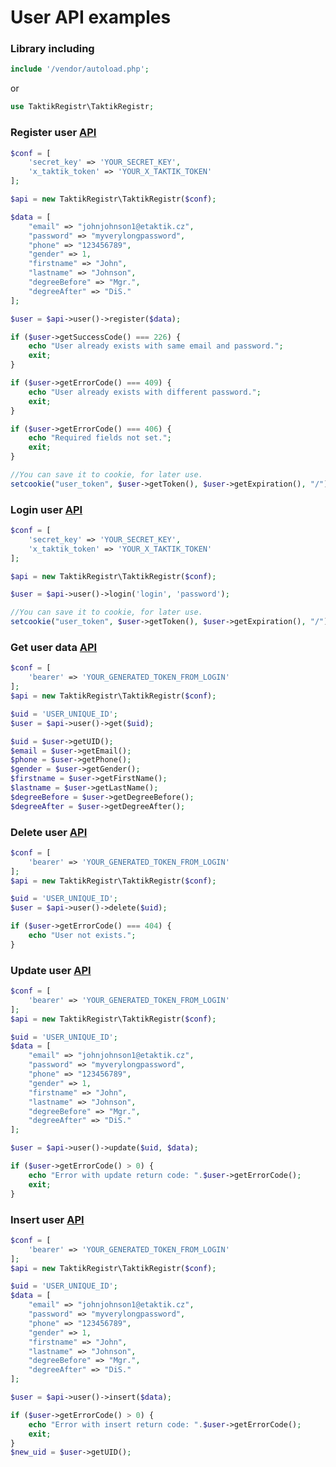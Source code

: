 # User API examples
### Library including 
```php
include '/vendor/autoload.php';
```
or
```php
use TaktikRegistr\TaktikRegistr;
```
### Register user [API](https://registr.etaktik.cz/docs#operation/register)
```php
$conf = [
    'secret_key' => 'YOUR_SECRET_KEY',
    'x_taktik_token' => 'YOUR_X_TAKTIK_TOKEN'
];

$api = new TaktikRegistr\TaktikRegistr($conf);

$data = [
    "email" => "johnjohnson1@etaktik.cz",
    "password" => "myverylongpassword",
    "phone" => "123456789",
    "gender" => 1,
    "firstname" => "John",
    "lastname" => "Johnson",
    "degreeBefore" => "Mgr.",
    "degreeAfter" => "DiS."
];

$user = $api->user()->register($data);

if ($user->getSuccessCode() === 226) {
    echo "User already exists with same email and password.";
    exit;
}

if ($user->getErrorCode() === 409) {
    echo "User already exists with different password.";
    exit;
}

if ($user->getErrorCode() === 406) {
    echo "Required fields not set.";
    exit;
}

//You can save it to cookie, for later use.
setcookie("user_token", $user->getToken(), $user->getExpiration(), "/");
```
### Login user [API](https://registr.etaktik.cz/docs#operation/login)
```php
$conf = [
    'secret_key' => 'YOUR_SECRET_KEY',
    'x_taktik_token' => 'YOUR_X_TAKTIK_TOKEN'
];

$api = new TaktikRegistr\TaktikRegistr($conf);

$user = $api->user()->login('login', 'password');

//You can save it to cookie, for later use.
setcookie("user_token", $user->getToken(), $user->getExpiration(), "/");
```

### Get user data [API](https://registr.etaktik.cz/docs#operation/get-user)
```php
$conf = [
    'bearer' => 'YOUR_GENERATED_TOKEN_FROM_LOGIN'
];
$api = new TaktikRegistr\TaktikRegistr($conf);

$uid = 'USER_UNIQUE_ID';
$user = $api->user()->get($uid);

$uid = $user->getUID();
$email = $user->getEmail();
$phone = $user->getPhone();
$gender = $user->getGender();
$firstname = $user->getFirstName();
$lastname = $user->getLastName();
$degreeBefore = $user->getDegreeBefore();
$degreeAfter = $user->getDegreeAfter();
```
### Delete user [API](https://registr.etaktik.cz/docs#operation/delete-user)
```php
$conf = [
    'bearer' => 'YOUR_GENERATED_TOKEN_FROM_LOGIN'
];
$api = new TaktikRegistr\TaktikRegistr($conf);

$uid = 'USER_UNIQUE_ID';
$user = $api->user()->delete($uid);

if ($user->getErrorCode() === 404) {
    echo "User not exists.";
}
```
### Update user [API](https://registr.etaktik.cz/docs#operation/update-user)
```php
$conf = [
    'bearer' => 'YOUR_GENERATED_TOKEN_FROM_LOGIN'
];
$api = new TaktikRegistr\TaktikRegistr($conf);

$uid = 'USER_UNIQUE_ID';
$data = [
    "email" => "johnjohnson1@etaktik.cz",
    "password" => "myverylongpassword",
    "phone" => "123456789",
    "gender" => 1,
    "firstname" => "John",
    "lastname" => "Johnson",
    "degreeBefore" => "Mgr.",
    "degreeAfter" => "DiS."
];

$user = $api->user()->update($uid, $data);

if ($user->getErrorCode() > 0) {
    echo "Error with update return code: ".$user->getErrorCode();
    exit;
}
```
### Insert user [API](https://registr.etaktik.cz/docs#operation/insert-user)
```php
$conf = [
    'bearer' => 'YOUR_GENERATED_TOKEN_FROM_LOGIN'
];
$api = new TaktikRegistr\TaktikRegistr($conf);

$uid = 'USER_UNIQUE_ID';
$data = [
    "email" => "johnjohnson1@etaktik.cz",
    "password" => "myverylongpassword",
    "phone" => "123456789",
    "gender" => 1,
    "firstname" => "John",
    "lastname" => "Johnson",
    "degreeBefore" => "Mgr.",
    "degreeAfter" => "DiS."
];

$user = $api->user()->insert($data);

if ($user->getErrorCode() > 0) {
    echo "Error with insert return code: ".$user->getErrorCode();
    exit;
}
$new_uid = $user->getUID();
```